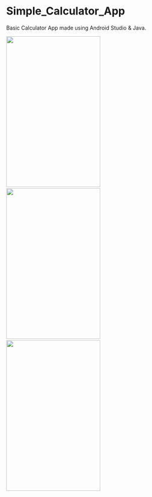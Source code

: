 # Simple_Calculator_App

Basic Calculator App made using Android Studio & Java.

<img src="https://github.com/uveshm003/Java-100-days/blob/main/calc_1.jpeg" style=" width:250px ; height:400px "  >  &nbsp;&nbsp;&nbsp;   <img src="https://github.com/uveshm003/Java-100-days/blob/main/calc_2.jpeg" style=" width:250px ; height:400px "  > &nbsp;&nbsp; &nbsp; <img src="https://github.com/uveshm003/Java-100-days/blob/main/calc_3.jpeg" style=" width:250px ; height:400px "  >




